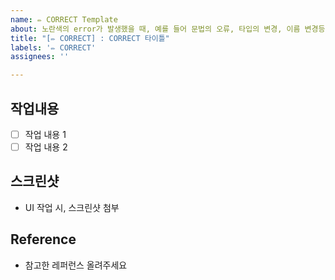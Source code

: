 ```yaml
---
name: ✏️ CORRECT Template
about: 노란색의 error가 발생했을 때, 예를 들어 문법의 오류, 타입의 변경, 이름 변경등의 error에 대응할 때 사용합니다.
title: "[✏️ CORRECT] : CORRECT 타이틀"
labels: '✏️ CORRECT'
assignees: ''

---
```


## 작업내용
- [ ] 작업 내용 1
- [ ] 작업 내용 2

## 스크린샷 
- UI 작업 시, 스크린샷 첨부

## Reference
- 참고한 레퍼런스 올려주세요


